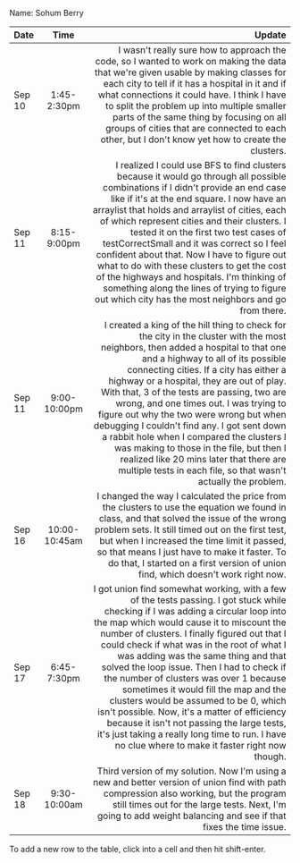 Name: Sohum Berry

| Date   |     Time      |                                                                                                                                                                                                                                                                                                                                                                                                                                                                                                                                                                                                                                                                                              Update |
|:-------|:-------------:|----------------------------------------------------------------------------------------------------------------------------------------------------------------------------------------------------------------------------------------------------------------------------------------------------------------------------------------------------------------------------------------------------------------------------------------------------------------------------------------------------------------------------------------------------------------------------------------------------------------------------------------------------------------------------------------------------:|
| Sep 10 |  1:45-2:30pm  |                                                                                                                                                                                                                                                                 I wasn't really sure how to approach the code, so I wanted to work on making the data that we're given usable by making classes for each city to tell if it has a hospital in it and if what connections it could have. I think I have to split the problem up into multiple smaller parts of the same thing by focusing on all groups of cities that are connected to each other, but I don't know yet how to create the clusters. |
| Sep 11 |  8:15-9:00pm  |                                                                       I realized I could use BFS to find clusters because it would go through all possible combinations if I didn't provide an end case like if it's at the end square. I now have an arraylist that holds and arraylist of cities, each of which represent cities and their clusters. I tested it on the first two test cases of testCorrectSmall and it was correct so I feel confident about that. Now I have to figure out what to do with these clusters to get the cost of the highways and hospitals. I'm thinking of something along the lines of trying to figure out which city has the most neighbors and go from there. |
| Sep 11 | 9:00-10:00pm  |                                             I created a king of the hill thing to check for the city in the cluster with the most neighbors, then added a hospital to that one and a highway to all of its possible connecting cities. If a city has either a highway or a hospital, they are out of play. With that, 3 of the tests are passing, two are wrong, and one times out. I was trying to figure out why the two were wrong but when debugging I couldn't find any. I got sent down a rabbit hole when I compared the clusters I was making to those in the file, but then I realized like 20 mins later that there are multiple tests in each file, so that wasn't actually the problem. |
| Sep 16 | 10:00-10:45am |                                                                                                                                                                                                                                                                                                                      I changed the way I calculated the price from the clusters to use the equation we found in class, and that solved the issue of the wrong problem sets. It still timed out on the first test, but when I increased the time limit it passed, so that means I just have to make it faster. To do that, I started on a first version of union find, which doesn't work right now. |
| Sep 17 |  6:45-7:30pm  | I got union find somewhat working, with a few of the tests passing. I got stuck while checking if I was adding a circular loop into the map which would cause it to miscount the number of clusters. I finally figured out that I could check if what was in the root of what I was adding was the same thing and that solved the loop issue. Then I had to check if the number of clusters was over 1 because sometimes it would fill the map and the clusters would be assumed to be 0, which isn't possible. Now, it's a matter of efficiency because it isn't not passing the large tests, it's just taking a really long time to run. I have no clue where to make it faster right now though. |
| Sep 18 | 9:30-10:00am  |                                                                                                                                                                                                                                                                                                                                                                                                                                           Third version of my solution. Now I'm using a new and better version of union find with path compression also working, but the program still times out for the large tests. Next, I'm going to add weight balancing and see if that fixes the time issue. |


To add a new row to the table, click into a cell and then hit shift-enter.